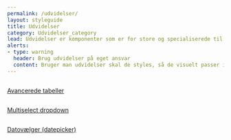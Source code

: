 ```yaml
---
permalink: /udvidelser/
layout: styleguide
title: Udvidelser
category: Udvidelser_category
lead: Udvidelser er komponenter som er for store og specialiserede til, at de kan være en del af kernen. Det er valgfrit om selvbetjeningsløsninger vil inkludere Udvidelser.
alerts:
- type: warning
  header: Brug udvidelser på eget ansvar
  content: Bruger man udvidelser skal de styles, så de visuelt passer ind i designsystemet. Support får man hos udbyderen af udvidelsen.
---
```


<div class="row">
 <div class="col-12 col-md-4">
      <div class="demo-component-box">
          <a href="/dkfds-docs/udvidelser/datatables/" class="demo-component-box__img extension-box" aria-hidden="true" tabindex="-1">
              <img src="{{ site.baseurl }}/img/componenticons/Avancerede_Tabeller.svg" alt="">
          </a>
          <p><a href="/dkfds-docs/udvidelser/datatables/">Avancerede tabeller</a></p>
      </div>
  </div>
  <div class="col-12 col-md-4">
      <div class="demo-component-box">
          <a href="/dkfds-docs/udvidelser/selectwoo-multiselect/" class="demo-component-box__img extension-box" aria-hidden="true" tabindex="-1">
              <img src="{{ site.baseurl }}/img/componenticons/Multiselect.svg" alt="">
          </a>
          <p><a href="/dkfds-docs/udvidelser/selectwoo-multiselect/">Multiselect dropdown</a></p>
      </div>
  </div>
  <div class="col-12 col-md-4">
      <div class="demo-component-box">
          <a href="/dkfds-docs/udvidelser/pikaday/" class="demo-component-box__img extension-box" aria-hidden="true" tabindex="-1">
              <img src="{{ site.baseurl }}/img/componenticons/Datepicker.svg" alt="">
          </a>
          <p><a href="/dkfds-docs/udvidelser/pikaday/">Datovælger (datepicker)</a></p>
      </div>
  </div>
</div>
